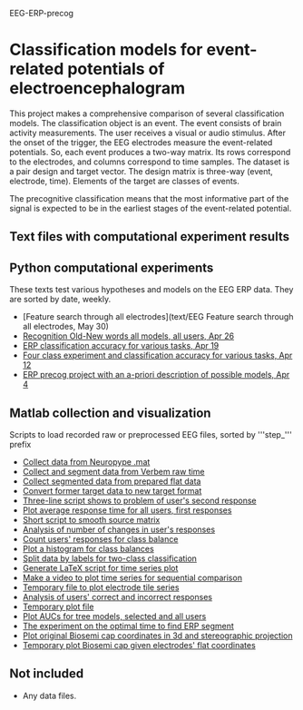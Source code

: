 EEG-ERP-precog
# Classification models for event-related potentials of electroencephalogram

This project makes a comprehensive comparison of several classification models. The classification object is an event. The event consists of brain activity measurements. The user receives a visual or audio stimulus. After the onset of the trigger, the EEG electrodes measure the event-related potentials. So, each event produces a two-way matrix. Its rows correspond to the electrodes, and columns correspond to time samples. The dataset is a pair design and target vector. The design matrix is three-way (event, electrode, time). Elements of the target are classes of events.

The precognitive classification means that the most informative part of the signal is expected to be in the earliest stages of the event-related potential.


## Text files with computational experiment results


## Python computational experiments
These texts test various hypotheses and models on the EEG ERP data. They are sorted by date, weekly.
- [Feature search through all electrodes](text/EEG Feature search through all electrodes, May 30)
- [Recognition Old-New words all models, all users, Apr 26](text/)
- [ERP classification accuracy for various tasks, Apr 19](text/)
- [Four class experiment and  classification accuracy for various tasks, Apr 12](text/)
- [ERP precog project with an a-priori description of possible models, Apr 4](text/)

## Matlab collection and visualization
Scripts to load recorded raw or preprocessed  EEG files, sorted by '''step_''' prefix
- [Collect data from Neuropype .mat](matlab/step1_collect_from_neurop.m)
- [Collect and segment data from Verbem raw time](matlab/step1_collect_from_raw.m)
- [Collect segmented data from prepared flat data](matlab/step1_collect_from_umn.m)
- [Convert former target data to new target format](matlab/step1_convert_raw_to_neurop.m)
- [Three-line script shows to problem of user's second  response](matlab/step2_show_2nd_responses.m)
- [Plot average response time for all users, first responses](matlab/step2a_plot_time_to_response.m)
- [Short script to smooth source matrix](matlab/step2b_smooth_data.m)
- [Analysis of number of changes in user's responses](matlab/step2c_table_time_to_2nd_responses.m)
- [Count users' responses for class balance](matlab/step3_count_responces.m)
- [Plot a histogram for class balances](matlab/step3_histogram_to_classify.m)
- [Split data by labels for two-class classification](matlab/step3_split_to_classify.m)
- [Generate LaTeX script for time series plot](matlab/step4_LaTeX_8elec_2clas.m)
- [Make a video to plot time series for sequential comparison](matlab/step4_YouTube_8elec_2clas.m)
- [Temporary file to plot electrode tile series](matlab/step4a_plot_rec_elecs.m)
- [ Analysis of users' correct and incorrect responses](matlab/step4b_user_behaviour_analysis.m)
- [Temporary plot file](matlab/step4c_plot_smooth_raw_1elec.m)
- [Plot AUCs for tree models, selected and all users](matlab/step5a_plot_sorted_user_auc.m)
- [The experiment on the optimal time to find ERP segment ](matlab/step5b_plot_timesegment_auc.m)
- [Plot original Biosemi cap coordinates in 3d and stereographic projection](matlab/step6_plot_electrode_hat.m)
- [Temporary plot Biosemi cap given electrodes' flat coordinates](matlab/step6_plot_Biosemi_cap.m)

## Not included 
- Any data files.